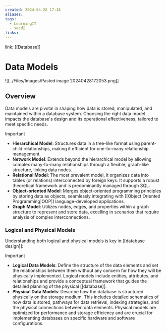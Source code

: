 ```yaml
---
created: 2024-04-28 17:18
aliases: 
tags:
  - LearningIT
  - seed🌱
links:
---
```


link: [[Database]]

# Data Models

![[../Files/Images/Pasted image 20240428172053.png]]

## Overview

Data models are pivotal in shaping how data is stored, manipulated, and maintained within a database system. Choosing the right data model impacts the database's design and its operational effectiveness, tailored to meet specific needs.

> [!important]
> 
> - **Hierarchical Model**: Structures data in a tree-like format using parent-child relationships, making it efficient for one-to-many relationship management.
> - **Network Model**: Extends beyond the hierarchical model by allowing complex many-to-many relationships through a flexible, graph-like structure, linking data nodes.
> - **Relational Model**: The most prevalent model, it organizes data into tables (or relations) interconnected by foreign keys. It supports a robust theoretical framework and is predominantly managed through SQL.
> - **Object-oriented Model**: Merges object-oriented programming principles by storing data as objects, seamlessly integrating with [[Object Oriented Programming|OOP]] language-developed applications.
> - **Graph Model**: Utilizes nodes, edges, and properties within a graph structure to represent and store data, excelling in scenarios that require analysis of complex interconnections.

### Logical and Physical Models

Understanding both logical and physical models is key in [[database design]]:

> [!important]
> 
> - **Logical Data Models**: Define the structure of the data elements and set the relationships between them without any concern for how they will be physically implemented. Logical models include entities, attributes, and relationships and provide a conceptual framework that guides the detailed planning of the physical [[database]].
> - **Physical Data Models**: Describe how the database is structured physically on the storage medium. This includes detailed schematics of how data is stored, pathways for data retrieval, indexing strategies, and the physical connections between data elements. Physical models are optimized for performance and storage efficiency and are crucial for implementing databases on specific hardware and software configurations.

